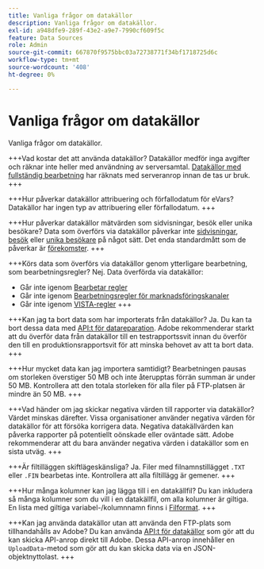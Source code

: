 ```yaml
---
title: Vanliga frågor om datakällor
description: Vanliga frågor om datakällor.
exl-id: a948dfe9-289f-43e2-a9e7-7990cf609f5c
feature: Data Sources
role: Admin
source-git-commit: 667870f9575bbc03a72738771f34bf1718725d6c
workflow-type: tm+mt
source-wordcount: '408'
ht-degree: 0%

---
```


# Vanliga frågor om datakällor

Vanliga frågor om datakällor.

+++Vad kostar det att använda datakällor?
Datakällor medför inga avgifter och räknar inte heller med användning av serversamtal. [Datakällor med fullständig bearbetning](full-processing-eol.md) har räknats med serveranrop innan de tas ur bruk.
+++

+++Hur påverkar datakällor attribuering och förfallodatum för eVars?
Datakällor har ingen typ av attribuering eller förfallodatum.
+++

+++Hur påverkar datakällor mätvärden som sidvisningar, besök eller unika besökare?
Data som överförs via datakällor påverkar inte [sidvisningar](/help/components/metrics/page-views.md), [besök](/help/components/metrics/visits.md) eller [unika besökare](/help/components/metrics/unique-visitors.md) på något sätt. Det enda standardmått som de påverkar är [förekomster](/help/components/metrics/occurrences.md).
+++

+++Körs data som överförs via datakällor genom ytterligare bearbetning, som bearbetningsregler?
Nej. Data överförda via datakällor:

* Går inte igenom [Bearbetar regler](/help/admin/admin/c-manage-report-suites/c-edit-report-suites/general/processing-rules/pr-overview.md)
* Går inte igenom [Bearbetningsregler för marknadsföringskanaler](/help/admin/admin/c-manage-report-suites/c-edit-report-suites/marketing-channels/c-rules.md)
* Går inte igenom [VISTA-regler](/help/technotes/vista.md)
+++

+++Kan jag ta bort data som har importerats från datakällor?
Ja. Du kan ta bort dessa data med [API:t för datareparation](https://developer.adobe.com/analytics-apis/docs/2.0/guides/endpoints/data-repair/). Adobe rekommenderar starkt att du överför data från datakällor till en testrapportssvit innan du överför den till en produktionsrapportsvit för att minska behovet av att ta bort data.
+++

+++Hur mycket data kan jag importera samtidigt?
Bearbetningen pausas om storleken överstiger 50 MB och inte återupptas förrän summan är under 50 MB. Kontrollera att den totala storleken för alla filer på FTP-platsen är mindre än 50 MB.
+++

+++Vad händer om jag skickar negativa värden till rapporter via datakällor?
Värdet minskas därefter. Vissa organisationer använder negativa värden för datakällor för att försöka korrigera data. Negativa datakällvärden kan påverka rapporter på potentiellt oönskade eller oväntade sätt. Adobe rekommenderar att du bara använder negativa värden i datakällor som en sista utväg.
+++

+++Är filtilläggen skiftlägeskänsliga?
Ja. Filer med filnamnstillägget `.TXT` eller `.FIN` bearbetas inte. Kontrollera att alla filtillägg är gemener.
+++

+++Hur många kolumner kan jag lägga till i en datakällfil?
Du kan inkludera så många kolumner som du vill i en datakällfil, om alla kolumner är giltiga. En lista med giltiga variabel-/kolumnnamn finns i [Filformat](file-format.md).
+++

+++Kan jag använda datakällor utan att använda den FTP-plats som tillhandahålls av Adobe?
Du kan använda [API:t för datakällor](https://developer.adobe.com/analytics-apis/docs/1.4/guides/data-sources/) som gör att du kan skicka API-anrop direkt till Adobe. Dessa API-anrop innehåller en `UploadData`-metod som gör att du kan skicka data via en JSON-objektnyttolast.
+++
